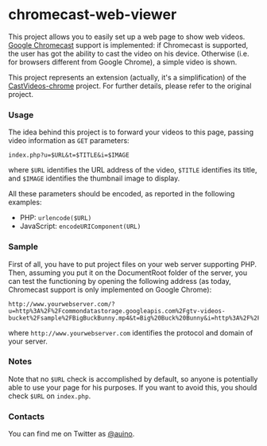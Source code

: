 # chromecast-web-viewer

This project allows you to easily set up a web page to show web videos.
[Google Chromecast](https://www.google.com/chromecast) support is implemented: if Chromecast is supported, the user has got the ability to cast the video on his device.
Otherwise (i.e. for browsers different from Google Chrome), a simple video is shown.

This project represents an extension (actually, it's a simplification) of the [CastVideos-chrome](https://github.com/googlecast/CastVideos-chrome) project.
For further details, please refer to the original project.

### Usage ###

The idea behind this project is to forward your videos to this page, passing video information as `GET` parameters:

```
index.php?u=$URL&t=$TITLE&i=$IMAGE
```

where `$URL` identifies the URL address of the video, `$TITLE` identifies its title, and `$IMAGE` identifies the thumbnail image to display.

All these parameters should be encoded, as reported in the following examples:
 * PHP: `urlencode($URL)`
 * JavaScript: `encodeURIComponent(URL)`

### Sample ###

First of all, you have to put project files on your web server supporting PHP.
Then, assuming you put it on the DocumentRoot folder of the server, you can test the functioning by opening the following address (as today, Chromecast support is only implemented on Google Chrome):

```
http://www.yourwebserver.com/?u=http%3A%2F%2Fcommondatastorage.googleapis.com%2Fgtv-videos-bucket%2Fsample%2FBigBuckBunny.mp4&t=Big%20Buck%20Bunny&i=http%3A%2F%2Farchive.org%2Fdownload%2FBigBuckBunny_328%2Fformat%3DThumbnail%0A
```

where `http://www.yourwebserver.com` identifies the protocol and domain of your server.

### Notes ###

Note that no `$URL` check is accomplished by default, so anyone is potentially able to use your page for his purposes.
If you want to avoid this, you should check `$URL` on `index.php`.

### Contacts ###

You can find me on Twitter as [@auino](https://twitter.com/auino).
